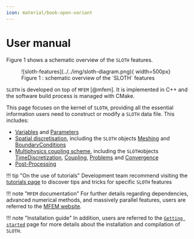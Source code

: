 ```yaml
---
icon: material/book-open-variant 
---
```


# User manual

Figure 1 shows a schematic overview of the `SLOTH` features.

<figure markdown="span">
  ![sloth-features](../../img/sloth-diagram.png){  width=500px}
  <figcaption>Figure 1 : schematic overview of the `SLOTH` features
</figcaption>
</figure>

`SLOTH` is developed on top of `MFEM` [@mfem].
It is implemented in C++ and the software build process is managed with CMake. 

This page focuses on the kernel of `SLOTH`, providing all the essential information users need to construct or modify a `SLOTH` data file. This includes:

- [Variables](Variables/index.md) and [Parameters](Parameters/index.md)
- [Spatial discretisation](SpatialDiscretization/index.md), including the `SLOTH` objects [Meshing](SpatialDiscretization/Meshing/index.md) and [BoundaryConditions](SpatialDiscretization/BoundaryConditions/index.md)
- [Multiphysics coupling scheme](MultiPhysicsCouplingScheme/index.md), including the `SLOTH`objects [TimeDiscretization](MultiPhysicsCouplingScheme/Time/index.md), [Coupling](MultiPhysicsCouplingScheme/Couplings/index.md), [Problems](MultiPhysicsCouplingScheme/Problems/index.md) and [Convergence](MultiPhysicsCouplingScheme/Convergence/index.md)
- [Post-Processing](PostProcessing/index.md)

!!! tip "On the use of tutorials"
    Development team recommend visiting the [tutorials page](../../Started/HowTo/Tutorials/index.md) to discover tips and tricks for specific `SLOTH` features

!!! note "`MFEM` documentation"
    For further details regarding dependencies, advanced numerical methods, and massively parallel features, users are referred to the [MFEM website](https://mfem.org).

!!! note "Installation guide"
    In addition, users are referred to the [`Getting started`](../../Started/index.md) page for more details about the installation and compilation of `SLOTH`. 


